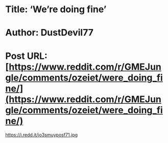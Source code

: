 # Title: ‘We’re doing fine’
# Author: DustDevil77
# Post URL: [https://www.reddit.com/r/GMEJungle/comments/ozeiet/were_doing_fine/](https://www.reddit.com/r/GMEJungle/comments/ozeiet/were_doing_fine/)


https://i.redd.it/jo3smuyposf71.jpg